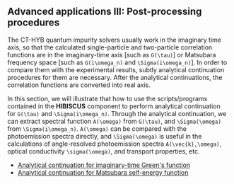 ## Advanced applications III: Post-processing procedures

The CT-HYB quantum impurity solvers usually work in the imaginary time axis, so that the calculated single-particle and two-particle correlation functions are in the imaginary-time axis [such as ``G(\tau)``] or Matsubara frequency space [such as ``G(i\omega_n)`` and ``\Sigma(i\omega_n)``]. In order to compare them with the experimental results, subtly analytical continuation procedures for them are necessary. After the analytical continuations, the correlation functions are converted into real axis.

In this section, we will illustrate that how to use the scripts/programs contained in the **HIBISCUS** component to perform analytical continuation for ``G(\tau)`` and ``\Sigma(i\omega_n)``. Through the analytical continuation, we can extract spectral function ``A(\omega)`` from ``G(\tau)``, and ``\Sigma(\omega)`` from ``\Sigma(i\omega_n)``. ``A(\omega)`` can be compared with the photoemission spectra directly, and ``\Sigma(\omega)`` is useful in the calculations of angle-resolved photoemission spectra ``A(\vec{k},\omega)``, optical conductivity ``\sigma(\omega)``, and transport properties, etc.

* [Analytical continuation for imaginary-time Green's function](mem.md)
* [Analytical continuation for Matsubara self-energy function](swing.md)